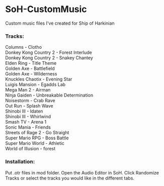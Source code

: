 # SoH-CustomMusic
Custom music files I've created for Ship of Harkinian

### Tracks:

Columns - Clotho  
Donkey Kong Country 2 - Forest Interlude  
Donkey Kong Country 2 - Snakey Chantey  
Elden Ring - Title Theme  
Golden Axe - Battlefield  
Golden Axe - Wilderness  
Knuckles Chaotix - Evening Star  
Luigis Mansion - Egadds Lab  
Mega Man 2 - Airman  
Ninja Gaiden - Unbreakable Determination  
Noisestorm - Crab Rave  
Out Run - Splash Wave  
Shinobi III - Idaten  
Shinobi III - Whirlwind  
Smash TV - Arena 1  
Sonic Mania - Friends  
Streets of Rage 2 - Go Straight  
Super Mario RPG - Boss Battle  
Super Mario World - Athletic  
World of Illusion - forest  

### Installation:
Put .otr files in mod folder.
Open the Audio Editor in SoH.
Click Randomize Tracks or select the tracks you would like in the different tabs.
